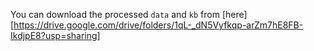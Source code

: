 You can download the processed `data` and `kb` from [here][https://drive.google.com/drive/folders/1qL-_dN5Vyfkqp-arZm7hE8FB-IkdjpE8?usp=sharing]
